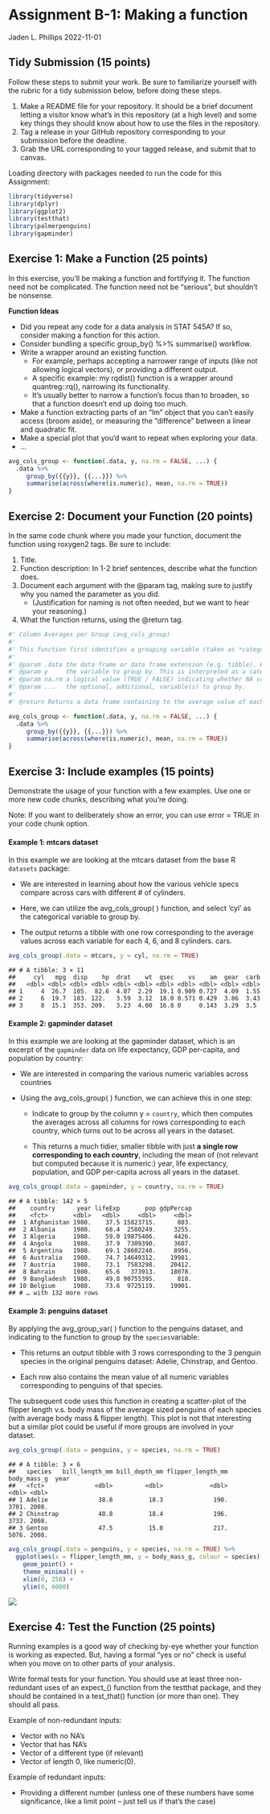Assignment B-1: Making a function
================
Jaden L. Phillips
2022-11-01

## Tidy Submission (15 points)

Follow these steps to submit your work. Be sure to familiarize yourself
with the rubric for a tidy submission below, before doing these steps.

1.  Make a README file for your repository. It should be a brief
    document letting a visitor know what’s in this repository (at a high
    level) and some key things they should know about how to use the
    files in the repository.
2.  Tag a release in your GitHub repository corresponding to your
    submission before the deadline.
3.  Grab the URL corresponding to your tagged release, and submit that
    to canvas.

Loading directory with packages needed to run the code for this
Assignment:

``` r
library(tidyverse)
library(dplyr)
library(ggplot2)
library(testthat)
library(palmerpenguins)
library(gapminder)
```

## Exercise 1: Make a Function (25 points)

In this exercise, you’ll be making a function and fortifying it. The
function need not be complicated. The function need not be “serious”,
but shouldn’t be nonsense.  

**Function Ideas**

- Did you repeat any code for a data analysis in STAT 545A? If so,
  consider making a function for this action.
- Consider bundling a specific group_by() %\>% summarise() workflow.
- Write a wrapper around an existing function.
  - For example, perhaps accepting a narrower range of inputs (like not
    allowing logical vectors), or providing a different output.
  - A specific example: my rqdist() function is a wrapper around
    quantreg::rq(), narrowing its functionality.
  - It’s usually better to narrow a function’s focus than to broaden, so
    that a function doesn’t end up doing too much.
- Make a function extracting parts of an “lm” object that you can’t
  easily access (broom aside), or measuring the “difference” between a
  linear and quadratic fit.
- Make a special plot that you’d want to repeat when exploring your
  data.
- …

``` r
avg_cols_group <- function(.data, y, na.rm = FALSE, ...) {
  .data %>%
     group_by({{y}}, {{...}}) %>% 
     summarise(across(where(is.numeric), mean, na.rm = TRUE))
}
```

## Exercise 2: Document your Function (20 points)

In the same code chunk where you made your function, document the
function using roxygen2 tags. Be sure to include:

1.  Title.
2.  Function description: In 1-2 brief sentences, describe what the
    function does.
3.  Document each argument with the @param tag, making sure to justify
    why you named the parameter as you did.
    - (Justification for naming is not often needed, but we want to hear
      your reasoning.)
4.  What the function returns, using the @return tag.

``` r
#' Column Averages per Group (avg_cols_group)
#' 
#' This function first identifies a grouping variable (taken as *categorical*). Inspecting across all columns of the data frame, this function then selects all of the numeric columns and calculates the means of each of those numeric columns for each group (i.e., level of the grouping variable, corresponding to particular rows).
#'
#' @param .data the data frame or data frame extension (e.g. tibble). We opted for the function name ".data" to avoid name collision with the `data()` function in base R packages.
#' @param y     the variable to group by. This is interpreted as a categorical variable. If left unspecified, the function will still work, though will simply be computing means of all rows since no grouping parameter was specified.
#' @param na.rm a logical value (TRUE / FALSE) indicating whether NA values should be stripped before the computation proceeds. If `FALSE` (the default), the result will be `NA` if any element of `y` or another grouping variable is `NA`.
#' @param ...   the optional, additional, variable(s) to group by.
#'
#' @return Returns a data frame containing to the average value of each numeric column per level of the grouping variable (if there is one, or more). With the exception of column names as the top row of the dataframe, each subsequent row of the dataframe corresponds to a grouping 'level', and contains the means -- for that level -- of all the numeric variables in the dataset.

avg_cols_group <- function(.data, y, na.rm = FALSE, ...) {
  .data %>%
     group_by({{y}}, {{...}}) %>% 
     summarise(across(where(is.numeric), mean, na.rm = TRUE))
}
```

## Exercise 3: Include examples (15 points)

Demonstrate the usage of your function with a few examples. Use one or
more new code chunks, describing what you’re doing.

Note: If you want to deliberately show an error, you can use error =
TRUE in your code chunk option.

#### Example 1: **mtcars** dataset

In this example we are looking at the mtcars dataset from the base R
`datasets` package:  

- We are interested in learning about how the various vehicle specs
  compare across cars with different \# of cylinders.

- Here, we can utilize the avg_cols_group( ) function, and select ‘cyl’
  as the categorical variable to group by.

- The output returns a tibble with one row corresponding to the average
  values across each variable for each 4, 6, and 8 cylinders. cars.

``` r
avg_cols_group(.data = mtcars, y = cyl, na.rm = TRUE)
```

    ## # A tibble: 3 × 11
    ##     cyl   mpg  disp    hp  drat    wt  qsec    vs    am  gear  carb
    ##   <dbl> <dbl> <dbl> <dbl> <dbl> <dbl> <dbl> <dbl> <dbl> <dbl> <dbl>
    ## 1     4  26.7  105.  82.6  4.07  2.29  19.1 0.909 0.727  4.09  1.55
    ## 2     6  19.7  183. 122.   3.59  3.12  18.0 0.571 0.429  3.86  3.43
    ## 3     8  15.1  353. 209.   3.23  4.00  16.8 0     0.143  3.29  3.5

#### Example 2: **gapminder** dataset

In this example we are looking at the gapminder dataset, which is an
excerpt of the `gapminder` data on life expectancy, GDP per-capita, and
population by country:

- We are interested in comparing the various numeric variables across
  countries

- Using the avg_cols_group( ) function, we can achieve this in one step:

  - Indicate to group by the column y = `country`, which then computes
    the averages across all columns for rows corresponding to each
    country, which turns out to be across all years in the dataset.

  - This returns a much tidier, smaller tibble with just **a single row
    corresponding to each country**, including the mean of (not relevant
    but computed because it is numeric:) year, life expectancy,
    population, and GDP per-capita across all years in the dataset.

``` r
avg_cols_group(.data = gapminder, y = country, na.rm = TRUE)
```

    ## # A tibble: 142 × 5
    ##    country      year lifeExp       pop gdpPercap
    ##    <fct>       <dbl>   <dbl>     <dbl>     <dbl>
    ##  1 Afghanistan 1980.    37.5 15823715.      803.
    ##  2 Albania     1980.    68.4  2580249.     3255.
    ##  3 Algeria     1980.    59.0 19875406.     4426.
    ##  4 Angola      1980.    37.9  7309390.     3607.
    ##  5 Argentina   1980.    69.1 28602240.     8956.
    ##  6 Australia   1980.    74.7 14649312.    19981.
    ##  7 Austria     1980.    73.1  7583298.    20412.
    ##  8 Bahrain     1980.    65.6   373913.    18078.
    ##  9 Bangladesh  1980.    49.8 90755395.      818.
    ## 10 Belgium     1980.    73.6  9725119.    19901.
    ## # … with 132 more rows

#### Example 3: **penguins** dataset

By applying the avg_group_var( ) function to the penguins dataset, and
indicating to the function to group by the `species`variable:

- This returns an output tibble with 3 rows corresponding to the 3
  penguin species in the original penguins dataset: Adelie, Chinstrap,
  and Gentoo.

- Each row also contains the mean value of all numeric variables
  corresponding to penguins of that species.

The subsequent code uses this function in creating a scatter-plot of the
flipper length v.s. body mass of the average sized penguins of each
species (with average body mass & flipper length). This plot is not that
interesting but a similar plot could be useful if more groups are
involved in your dataset.

``` r
avg_cols_group(.data = penguins, y = species, na.rm = TRUE) 
```

    ## # A tibble: 3 × 6
    ##   species   bill_length_mm bill_depth_mm flipper_length_mm body_mass_g  year
    ##   <fct>              <dbl>         <dbl>             <dbl>       <dbl> <dbl>
    ## 1 Adelie              38.8          18.3              190.       3701. 2008.
    ## 2 Chinstrap           48.8          18.4              196.       3733. 2008.
    ## 3 Gentoo              47.5          15.0              217.       5076. 2008.

``` r
avg_cols_group(.data = penguins, y = species, na.rm = TRUE) %>%
  ggplot(aes(x = flipper_length_mm, y = body_mass_g, colour = species)) +
    geom_point() +
    theme_minimal() +
    xlim(0, 250) +
    ylim(0, 6000)
```

![](Assignment_B1_jlp_files/figure-gfm/unnamed-chunk-6-1.png)<!-- -->

## Exercise 4: Test the Function (25 points)

Running examples is a good way of checking by-eye whether your function
is working as expected. But, having a formal “yes or no” check is useful
when you move on to other parts of your analysis.

Write formal tests for your function. You should use at least three
non-redundant uses of an expect\_() function from the testthat package,
and they should be contained in a test_that() function (or more than
one). They should all pass.

Example of non-redundant inputs:

- Vector with no NA’s
- Vector that has NA’s
- Vector of a different type (if relevant)
- Vector of length 0, like numeric(0).

Example of redundant inputs:

- Providing a different number (unless one of these numbers have some
  significance, like a limit point – just tell us if that’s the case)
